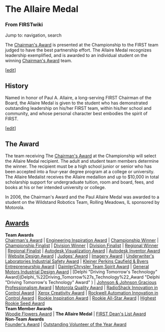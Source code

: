 # The Allaire Medal

### From FIRSTwiki

Jump to: navigation, search

  
The [Chairman's Award](Chairman%27s_Award "Chairman's Award" ) is
presented at the Championship to the FIRST team judged to have the best
partnership effort. The Allaire Medal recognizes leadership exemplified, and
is awarded to an individual student on the winning [Chairman's
Award](Chairman%27s_Award "Chairman's Award" ) team.

[[edit](/index.php?title=The_Allaire_Medal&action=edit&section=1 "Edit
section: History" )]

## History

Named in honor of Paul A. Allaire, a long-serving FIRST Chairman of the Board,
the Allaire Medal is given to the student who has demonstrated outstanding
leadership on his/her FIRST team, within his/her school and community, and
whose personal character best embodies the spirit of FIRST.

[[edit](/index.php?title=The_Allaire_Medal&action=edit&section=2 "Edit
section: The Award" )]

## The Award

The team receiving The [Chairman's Award](Chairman%27s_Award
"Chairman's Award" ) at the Championship will select the Allaire Medal
recipient. The adult and student team members determine the winner. The
recipient must be a high school junior or senior who has been accepted into a
four-year degree program at a college or university. The Allaire Medalist
receives the Allaire medallion and up to $10,000 in total scholarship support
for undergraduate tuition, room and board, fees, and books at his or her
intended university or college.

In 2006, the Chairman's Award and the Paul Allaire Medal was awarded to a
student on the Wildstand Robotics Team, Rolling Meadows, IL sponsored by
Motorola.  

[Awards](Awards "Awards" )  
---  
**Team Awards**   
[Chairman's Award](Chairman%27s_Award "Chairman's Award" ) |
[Engineering Inspiration Award](Engineering_Inspiration_Award
"Engineering Inspiration Award" ) | [Championship
Winner](Championship_Winner "Championship Winner" ) | [Championship
Finalist](Championship_Finalist "Championship Finalist" ) |
[Division Winner](Division_Winner "Division Winner" ) | [Division
Finalist](Division_Finalist "Division Finalist" ) | [Regional
Winner](Regional_Winner "Regional Winner" ) | [Regional
Finalist](Regional_Finalist "Regional Finalist" ) | [Autodesk
Visualization Award](Autodesk_Visualization_Award "Autodesk
Visualization Award" ) | [Autodesk Inventor
Award](Autodesk_Inventor_Award "Autodesk Inventor Award" ) |
[Website Design Award](Website_Design_Award "Website Design Award"
) | [Judges' Award](Judges%27_Award "Judges' Award" ) | [Imagery
Award](Imagery_Award "Imagery Award" ) | [Underwriter's
Laboratories Industrial Safety
Award](Underwriter%27s_Laboratories_Industrial_Safety_Award
"Underwriter's Laboratories Industrial Safety Award" ) | [Kleiner Perkins
Caufield &amp; Byers Entrepreneurship
Award](Kleiner_Perkins_Caufield_%26_Byers_Entrepreneurship_Award
"Kleiner Perkins Caufield & Byers Entrepreneurship Award" ) | [DaimlerChrysler
Team Spirit Award](DaimlerChrysler_Team_Spirit_Award
"DaimlerChrysler Team Spirit Award" ) | [General Motors Industrial Design
Award](General_Motors_Industrial_Design_Award "General Motors
Industrial Design Award" ) | [Delphi "Driving Tomorrow's Technology"
Award](Delphi_%22Driving_Tomorrow%27s_Technology%22_Award "Delphi
"Driving Tomorrow's Technology" Award" ) | [Johnson &amp; Johnson Gracious
Professionalism
Award](Johnson_%26_Johnson_Gracious_Professionalism_Award "Johnson
& Johnson Gracious Professionalism Award" ) | [Motorola Quality
Award](Motorola_Quality_Award "Motorola Quality Award" ) |
[RadioShack Innovation in Control
Award](RadioShack_Innovation_in_Control_Award "RadioShack
Innovation in Control Award" ) | [Xerox Creativity
Award](Xerox_Creativity_Award "Xerox Creativity Award" ) |
[Rockwell Automation Innovation in Control
Award](Rockwell_Automation_Innovation_in_Control_Award "Rockwell
Automation Innovation in Control Award" ) | [Rookie Inspiration
Award](Rookie_Inspiration_Award "Rookie Inspiration Award" ) |
[Rookie All-Star Award](Rookie_All-Star_Award "Rookie All-Star
Award" ) | [Highest Rookie Seed Award](Highest_Rookie_Seed_Award
"Highest Rookie Seed Award" )  
**Team Member Awards**   
[Woodie Flowers Award](Woodie_Flowers_Award "Woodie Flowers Award"
) | **The Allaire Medal** | [FIRST Dean's List
Award](FIRST_Dean%27s_List_Award "FIRST Dean's List Award" )  
**Non-Team Awards**   
[Founder's Award](Founder%27s_Award "Founder's Award" ) |
[Outstanding Volunteer of the Year
Award](Outstanding_Volunteer_of_the_Year_Award "Outstanding
Volunteer of the Year Award" )  
  
